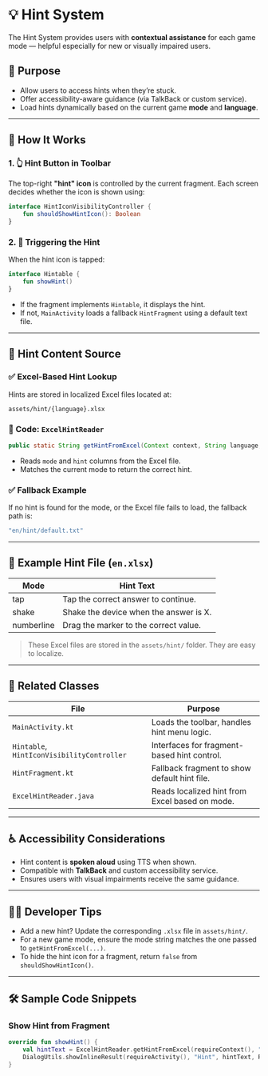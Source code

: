 


# 💡 Hint System

The Hint System provides users with **contextual assistance** for each game mode — helpful especially for new or visually impaired users.

## 🎯 Purpose

- Allow users to access hints when they’re stuck.
- Offer accessibility-aware guidance (via TalkBack or custom service).
- Load hints dynamically based on the current game **mode** and **language**.

---

## 🧩 How It Works

### 1. 👆 Hint Button in Toolbar

The top-right **"hint" icon** is controlled by the current fragment. Each screen decides whether the icon is shown using:

```kotlin
interface HintIconVisibilityController {
    fun shouldShowHintIcon(): Boolean
}
````

### 2. 💬 Triggering the Hint

When the hint icon is tapped:

```kotlin
interface Hintable {
    fun showHint()
}
```

* If the fragment implements `Hintable`, it displays the hint.
* If not, `MainActivity` loads a fallback `HintFragment` using a default text file.

---

## 📂 Hint Content Source

### ✅ Excel-Based Hint Lookup

Hints are stored in localized Excel files located at:

```
assets/hint/{language}.xlsx
```

### 🧠 Code: `ExcelHintReader`

```java
public static String getHintFromExcel(Context context, String language, String mode)
```

* Reads `mode` and `hint` columns from the Excel file.
* Matches the current mode to return the correct hint.

### ✅ Fallback Example

If no hint is found for the mode, or the Excel file fails to load, the fallback path is:

```kotlin
"en/hint/default.txt"
```

---

## 🧪 Example Hint File (`en.xlsx`)

| Mode       | Hint Text                              |
| ---------- | -------------------------------------- |
| tap        | Tap the correct answer to continue.    |
| shake      | Shake the device when the answer is X. |
| numberline | Drag the marker to the correct value.  |

> These Excel files are stored in the `assets/hint/` folder. They are easy to localize.

---

## 🔗 Related Classes

| File                                       | Purpose                                        |
| ------------------------------------------ | ---------------------------------------------- |
| `MainActivity.kt`                          | Loads the toolbar, handles hint menu logic.    |
| `Hintable`, `HintIconVisibilityController` | Interfaces for fragment-based hint control.    |
| `HintFragment.kt`                          | Fallback fragment to show default hint file.   |
| `ExcelHintReader.java`                     | Reads localized hint from Excel based on mode. |

---

## ♿ Accessibility Considerations

* Hint content is **spoken aloud** using TTS when shown.
* Compatible with **TalkBack** and custom accessibility service.
* Ensures users with visual impairments receive the same guidance.

---

## 🧑‍💻 Developer Tips

* Add a new hint? Update the corresponding `.xlsx` file in `assets/hint/`.
* For a new game mode, ensure the mode string matches the one passed to `getHintFromExcel(...)`.
* To hide the hint icon for a fragment, return `false` from `shouldShowHintIcon()`.

---

## 🛠 Sample Code Snippets

### Show Hint from Fragment

```kotlin
override fun showHint() {
    val hintText = ExcelHintReader.getHintFromExcel(requireContext(), "en", "tap")
    DialogUtils.showInlineResult(requireActivity(), "Hint", hintText, R.drawable.hint)
}


